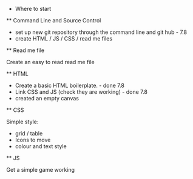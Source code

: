 * Where to start

** Command Line and Source Control

- set up new git repository through the command line and git hub - 7.8
- create HTML / JS / CSS / read me files

** Read me file

Create an easy to read read me file

** HTML

- Create a basic HTML boilerplate. - done 7.8
- Link CSS and JS (check they are working) - done 7.8
- created an empty canvas

** CSS

Simple style:
- grid / table
- Icons to move
- colour and text style

** JS

Get a simple game working
